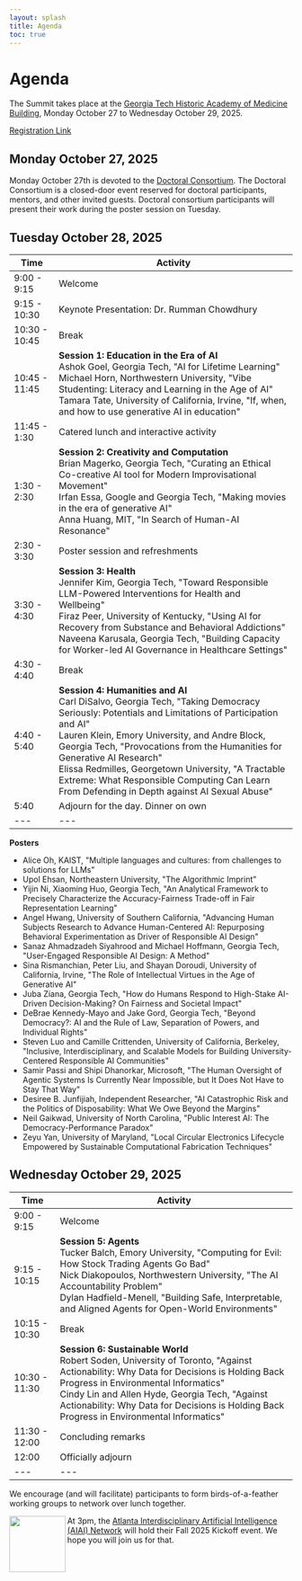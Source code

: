 ```yaml
---
layout: splash
title: Agenda
toc: true
---
```

<script type="text/javascript"> 
function toggleBibtex(obj) { 
	var elems = document.body.getElementsByTagName("*");
	var i = 0;
	for (i =0; i < elems.length; i++) {
		var classname = elems[i].className;
		if (elems[i].id != obj && (classname == "talk" || classname == 'affil')) {
			elems[i].style.display = "none";
		}
	}
	element = document.getElementById(obj)
	if (element.style.display == "none") {
		element.style.display="block";
	}
	else {
		element.style.display="none";
	} 
	 

}
</script>

<style type="text/css" src="bibs.css">
.talkbutton {
	font-size: 8pt;
	background-color: black;
	color: white;
	border: 1px solid black;
	text-decoration: none;
	text-decoration-color: white;
	border-radius: 2px;
}
.talk {
	white-space: pre-wrap;
	background: #ffffff;
	color: red;
	border: 1px dotted red;
	width: 75%;
	position:absolute;
	overflow: hidden;
	z-index:2400;
	width: 250px;
}	
.affil {
	white-space: pre-wrap;
	background: #ffffff;
	color: blue;
	border: 1px dotted blue;
	width: 75%;
	position:absolute;
	overflow: hidden;
	z-index:2400;
	width: 250px;
}	
</style>

<h1>Agenda</h1>

The Summit takes place at the <a href="/location">Georgia Tech Historic Academy of Medicine Building</a>, Monday October 27 to Wednesday October 29, 2025.

<a href="https://epay.gatech.edu/C20793_ustores/web/store_main.jsp?STOREID=607">Registration Link</a>

<h2>Monday October 27, 2025</h2>

Monday October 27th is devoted to the <a href="/doctoral-consortium">Doctoral Consortium</a>. The Doctoral Consortium is a closed-door event reserved for doctoral participants, mentors, and other invited guests. Doctoral consortium participants will present their work during the poster session on Tuesday.

<h2>Tuesday October 28, 2025</h2>

| Time | Activity |
|---|---|
| 9:00 - 9:15 | Welcome |
| 9:15 - 10:30 | Keynote Presentation: Dr. Rumman Chowdhury |
| 10:30 - 10:45 | Break |
| 10:45 - 11:45 | **Session 1: Education in the Era of AI**<br>Ashok Goel, Georgia Tech, "AI for Lifetime Learning"<br>Michael Horn, Northwestern University, "Vibe Studenting: Literacy and Learning in the Age of AI"<br>Tamara Tate, University of California, Irvine, "If, when, and how to use generative AI in education" |
| 11:45 - 1:30 | Catered lunch and interactive activity |
| 1:30 - 2:30 | **Session 2: Creativity and Computation**<br>Brian Magerko, Georgia Tech, "Curating an Ethical Co-creative AI tool for Modern Improvisational Movement"<br>Irfan Essa, Google and Georgia Tech, "Making movies in the era of generative AI"<br>Anna Huang, MIT, "In Search of Human-AI Resonance" |
| 2:30 - 3:30 | Poster session and refreshments |
| 3:30 - 4:30 | **Session 3: Health**<br>Jennifer Kim, Georgia Tech, "Toward Responsible LLM-Powered Interventions for Health and Wellbeing"<br>Firaz Peer, University of Kentucky, "Using AI for Recovery from Substance and Behavioral Addictions"<br>Naveena Karusala, Georgia Tech, "Building Capacity for Worker-led AI Governance in Healthcare Settings" |
| 4:30 - 4:40 | Break |
| 4:40 - 5:40 | **Session 4: Humanities and AI**<br>Carl DiSalvo, Georgia Tech, "Taking Democracy Seriously: Potentials and Limitations of Participation and AI"<br>Lauren Klein, Emory University, and Andre Block, Georgia Tech, "Provocations from the Humanities for Generative AI Research"<br>Elissa Redmilles, Georgetown University, "A Tractable Extreme: What Responsible Computing Can Learn From Defending in Depth against AI Sexual Abuse" |
| 5:40 | Adjourn for the day. Dinner on own |
|---|---|

**Posters**
- Alice Oh, KAIST, "Multiple languages and cultures: from challenges to solutions for LLMs"
- Upol Ehsan, Northeastern University, "The Algorithmic Imprint"
- Yijin Ni, Xiaoming Huo, Georgia Tech, "An Analytical Framework to Precisely Characterize the Accuracy-Fairness Trade-off in Fair Representation Learning"
- Angel Hwang, University of Southern California, "Advancing Human Subjects Research to Advance Human-Centered AI: Repurposing Behavioral Experimentation as Driver of Responsible AI Design"
- Sanaz Ahmadzadeh Siyahrood and Michael Hoffmann, Georgia Tech, "User-Engaged Responsible AI Design: A Method"
- Sina Rismanchian, Peter Liu, and Shayan Doroudi, University of California, Irvine, "The Role of Intellectual Virtues in the Age of Generative AI" 
- Juba Ziana, Georgia Tech, "How do Humans Respond to High-Stake AI-Driven Decision-Making? On Fairness and Societal Impact"
- DeBrae Kennedy-Mayo and Jake Gord, Georgia Tech, "Beyond Democracy?: AI and the Rule of Law, Separation of Powers, and Individual Rights"
- Steven Luo and Camille Crittenden, University of California, Berkeley, "Inclusive, Interdisciplinary, and Scalable Models for Building University-Centered Responsible AI Communities"
- Samir Passi and Shipi Dhanorkar, Microsoft, "The Human Oversight of Agentic Systems Is Currently Near Impossible, but It Does Not Have to Stay That Way"
- Desiree B. Junfijiah, Independent Researcher, "AI Catastrophic Risk and the Politics of Disposability: What We Owe Beyond the Margins"
- Neil Gaikwad, University of North Carolina, "Public Interest AI: The Democracy-Performance Paradox" 
- Zeyu Yan, University of Maryland, "Local Circular Electronics Lifecycle Empowered by Sustainable Computational Fabrication Techniques"

<h2>Wednesday October 29, 2025</h2>

| Time | Activity |
|---|---|
| 9:00 - 9:15 | Welcome |
| 9:15 - 10:15 | **Session 5: Agents**<br>Tucker Balch, Emory University, "Computing for Evil: How Stock Trading Agents Go Bad"<br>Nick Diakopoulos, Northwestern University, "The AI Accountability Problem"<br>Dylan Hadfield-Menell, "Building Safe, Interpretable, and Aligned Agents for Open-World Environments" |
| 10:15 - 10:30 | Break |
| 10:30 - 11:30 | **Session 6: Sustainable World**<br>Robert Soden, University of Toronto, "Against Actionability: Why Data for Decisions is Holding Back Progress in Environmental Informatics"<br>Cindy Lin and Allen Hyde, Georgia Tech, "Against Actionability: Why Data for Decisions is Holding Back Progress in Environmental Informatics"<!--Pedro Reynolds-Cuellar, MIT, Ttile TBD--> |
| 11:30 - 12:00 | Concluding remarks |
| 12:00 | Officially adjourn |
|---|---|

We encourage (and will facilitate) participants to form birds-of-a-feather working groups to network over lunch together.  

<img src="https://www.aiai.network/wp-content/uploads/2024/02/AIAI_Logo-150x150.png" align="left" width="100" />At 3pm, the <a href="https://www.aiai.network/">Atlanta Interdisciplinary Artificial Intelligence (AIAI) Network</a> will hold their Fall 2025 Kickoff event. We hope you will join us for that.

